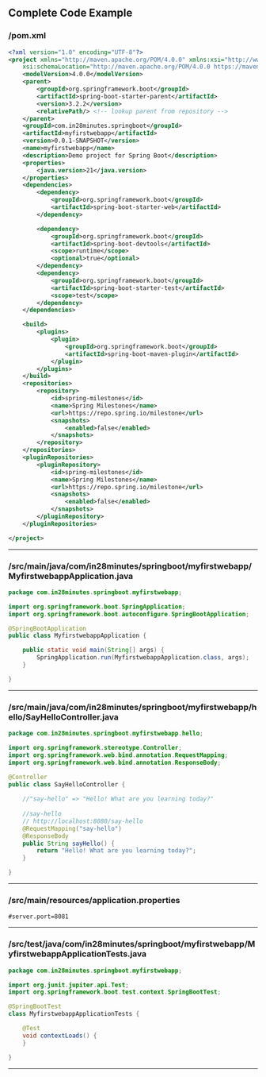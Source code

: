 <!---
Current Directory : /Users/rangakaranam/Ranga/git/00.courses/spring-boot-master-class/02.Spring-Boot-Web-Application-V2
-->

## Complete Code Example


### /pom.xml

```xml
<?xml version="1.0" encoding="UTF-8"?>
<project xmlns="http://maven.apache.org/POM/4.0.0" xmlns:xsi="http://www.w3.org/2001/XMLSchema-instance"
	xsi:schemaLocation="http://maven.apache.org/POM/4.0.0 https://maven.apache.org/xsd/maven-4.0.0.xsd">
	<modelVersion>4.0.0</modelVersion>
	<parent>
		<groupId>org.springframework.boot</groupId>
		<artifactId>spring-boot-starter-parent</artifactId>
		<version>3.2.2</version>
		<relativePath/> <!-- lookup parent from repository -->
	</parent>
	<groupId>com.in28minutes.springboot</groupId>
	<artifactId>myfirstwebapp</artifactId>
	<version>0.0.1-SNAPSHOT</version>
	<name>myfirstwebapp</name>
	<description>Demo project for Spring Boot</description>
	<properties>
		<java.version>21</java.version>
	</properties>
	<dependencies>
		<dependency>
			<groupId>org.springframework.boot</groupId>
			<artifactId>spring-boot-starter-web</artifactId>
		</dependency>

		<dependency>
			<groupId>org.springframework.boot</groupId>
			<artifactId>spring-boot-devtools</artifactId>
			<scope>runtime</scope>
			<optional>true</optional>
		</dependency>
		<dependency>
			<groupId>org.springframework.boot</groupId>
			<artifactId>spring-boot-starter-test</artifactId>
			<scope>test</scope>
		</dependency>
	</dependencies>

	<build>
		<plugins>
			<plugin>
				<groupId>org.springframework.boot</groupId>
				<artifactId>spring-boot-maven-plugin</artifactId>
			</plugin>
		</plugins>
	</build>
	<repositories>
		<repository>
			<id>spring-milestones</id>
			<name>Spring Milestones</name>
			<url>https://repo.spring.io/milestone</url>
			<snapshots>
				<enabled>false</enabled>
			</snapshots>
		</repository>
	</repositories>
	<pluginRepositories>
		<pluginRepository>
			<id>spring-milestones</id>
			<name>Spring Milestones</name>
			<url>https://repo.spring.io/milestone</url>
			<snapshots>
				<enabled>false</enabled>
			</snapshots>
		</pluginRepository>
	</pluginRepositories>

</project>
```
---

### /src/main/java/com/in28minutes/springboot/myfirstwebapp/MyfirstwebappApplication.java

```java
package com.in28minutes.springboot.myfirstwebapp;

import org.springframework.boot.SpringApplication;
import org.springframework.boot.autoconfigure.SpringBootApplication;

@SpringBootApplication
public class MyfirstwebappApplication {

	public static void main(String[] args) {
		SpringApplication.run(MyfirstwebappApplication.class, args);
	}

}
```
---

### /src/main/java/com/in28minutes/springboot/myfirstwebapp/hello/SayHelloController.java

```java
package com.in28minutes.springboot.myfirstwebapp.hello;

import org.springframework.stereotype.Controller;
import org.springframework.web.bind.annotation.RequestMapping;
import org.springframework.web.bind.annotation.ResponseBody;

@Controller
public class SayHelloController {
	
	//"say-hello" => "Hello! What are you learning today?"
	
	//say-hello
	// http://localhost:8080/say-hello
	@RequestMapping("say-hello")
	@ResponseBody
	public String sayHello() {
		return "Hello! What are you learning today?";
	}

}
```
---

### /src/main/resources/application.properties

```properties
#server.port=8081
```
---

### /src/test/java/com/in28minutes/springboot/myfirstwebapp/MyfirstwebappApplicationTests.java

```java
package com.in28minutes.springboot.myfirstwebapp;

import org.junit.jupiter.api.Test;
import org.springframework.boot.test.context.SpringBootTest;

@SpringBootTest
class MyfirstwebappApplicationTests {

	@Test
	void contextLoads() {
	}

}
```
---
